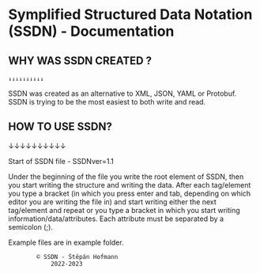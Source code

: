 # Symplified Structured Data Notation (SSDN) - Documentation

## WHY WAS SSDN CREATED ?
    ↓↓↓↓↓↓↓↓↓↓                         

SSDN was created as an alternative to XML, JSON, YAML or Protobuf.
SSDN is trying to be the most easiest to both write and read.
                                 
## HOW TO USE SSDN?
 ↓↓↓↓↓↓↓↓↓↓

Start of SSDN file - SSDNver=1.1

Under the beginning of the file you write the root element of SSDN,
then you start writing the structure and writing the data.
After each tag/element you type a bracket (in which you press enter and tab, 
depending on which editor you are writing the file in) and start writing either the next tag/element 
and repeat or you type a bracket in which you start writing information/data/attributes.
Each attribute must be separated by a semicolon (;).

Example files are in example folder.

			© SSDN - Štěpán Hofmann 
				2022-2023

